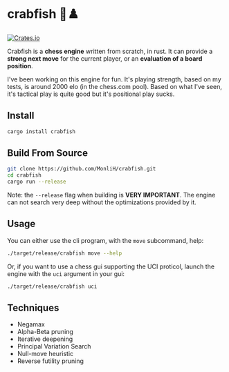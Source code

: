 # crabfish 🦀♟️

[![Crates.io](https://img.shields.io/crates/v/crabfish)](https://crates.io/crates/crabfish)

Crabfish is a **chess engine** written from scratch, in rust. 
It can provide a **strong next move** for the current player, or an **evaluation of a board position**.

I've been working on this engine for fun. It's playing strength, based on my tests, 
is around 2000 elo (in the chess.com pool). 
Based on what I've seen, it's tactical play is quite good but it's positional play sucks.

## Install
```bash
cargo install crabfish
```

## Build From Source

```bash
git clone https://github.com/MonliH/crabfish.git
cd crabfish
cargo run --release
```

Note: the `--release` flag when building is **VERY IMPORTANT**.
The engine can not search very deep without the optimizations provided by it.

## Usage
You can either use the cli program, with the `move` subcommand, help:
```bash
./target/release/crabfish move --help
```

Or, if you want to use a chess gui supporting the UCI proticol, launch the engine with the `uci` argument in your gui:
```bash
./target/release/crabfish uci
```

## Techniques

* Negamax
* Alpha-Beta pruning
* Iterative deepening
* Principal Variation Search
* Null-move heuristic
* Reverse futility pruning
